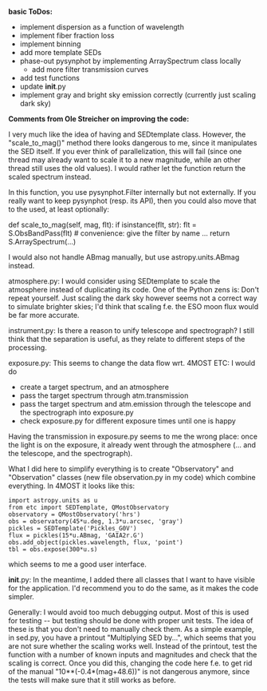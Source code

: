 
**basic ToDos:**
* implement dispersion as a function of wavelength
* implement fiber fraction loss 
* implement binning
* add more template SEDs
* phase-out pysynphot by implementing ArraySpectrum class locally
  - add more filter transmission curves
* add test functions
* update __init__.py
* implement gray and bright sky emission correctly (currently just scaling dark sky)

**Comments from Ole Streicher on improving the code:**

I very much like the idea of having and SEDtemplate class. However, the "scale_to_mag()" method there looks dangerous to me, since it manipulates the SED itself. If you ever think of parallelization, this will fail (since one thread may already want to scale it to a new magnitude, while an other thread still uses the old values). I would rather let the function return the scaled spectrum instead.

In this function, you use pysynphot.Filter internally but not externally. If you really want to keep pysynphot (resp. its API), then you could also move that to the used, at least optionally:

def scale_to_mag(self, mag, flt):
    if isinstance(flt, str):
        flt = S.ObsBandPass(flt)  # convenience: give the filter by name
    ...
    return S.ArraySpectrum(...)

I would also not handle ABmag manually, but use astropy.units.ABmag instead.

atmosphere.py: I would consider using SEDtemplate to scale the atmosphere instead of duplicating its code. One of the Python zens is: Don't repeat yourself. Just scaling the dark sky however seems not a correct way to simulate brighter skies; I'd think that scaling f.e. the ESO moon flux would be far more accurate.

instrument.py: Is there a reason to unify telescope and spectrograph? I still think that the separation is useful, as they relate to different steps of the processing.

exposure.py: This seems to change the data flow wrt. 4MOST ETC: I would do

 * create a target spectrum, and an atmosphere
 * pass the target spectrum through atm.transmission
 * pass the target spectrum and atm.emission through the telescope and the spectrograph into exposure.py
 * check exposure.py for different exposure times until one is happy

Having the transmission in exposure.py seems to me the wrong place: once the light is on the exposure, it already went through the atmosphere (... and the telescope, and the spectrograph).

What I did here to simplify everything is to create "Observatory" and "Observation" classes (new file observation.py in my code) which combine everything. In 4MOST it looks like this:

    import astropy.units as u
    from etc import SEDTemplate, QMostObservatory
    observatory = QMostObservatory('hrs')
    obs = observatory(45*u.deg, 1.3*u.arcsec, 'gray')
    pickles = SEDTemplate('Pickles_G0V')
    flux = pickles(15*u.ABmag, 'GAIA2r.G')
    obs.add_object(pickles.wavelength, flux, 'point')
    tbl = obs.expose(300*u.s)

which seems to me a good user interface.

__init__.py: In the meantime, I added there all classes that I want to have visible for the application. I'd recommend you to do the same, as it makes the code simpler.

Generally: I would avoid too much debugging output. Most of this is used for testing -- but testing should be done with proper unit tests. The idea of these is that you don't need to manually check them. As a simple example, in sed.py, you have a printout "Multiplying SED by...", which seems that you are not sure whether the scaling works well. Instead of the printout, test the function with a number of known inputs and magnitudes and check that the scaling is correct. Once you did this, changing the code here f.e. to get rid of the manual "10**(-0.4*(mag+48.6))" is not dangerous anymore, since the tests will make sure that it still works as before.
